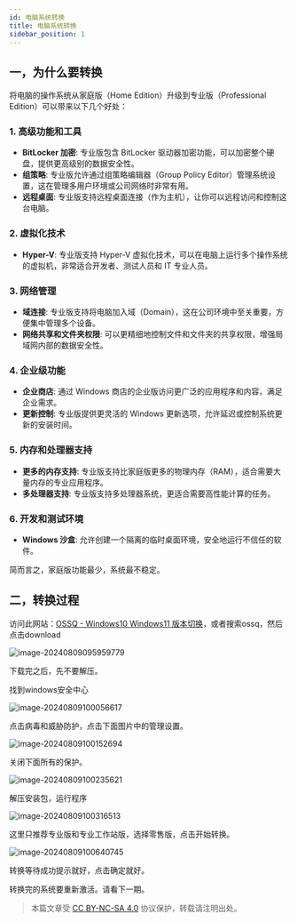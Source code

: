```yaml
---
id: 电脑系统转换
title: 电脑系统转换
sidebar_position: 1
---
```


## 一，为什么要转换

将电脑的操作系统从家庭版（Home Edition）升级到专业版（Professional Edition）可以带来以下几个好处：

### 1. **高级功能和工具**

- **BitLocker 加密**: 专业版包含 BitLocker 驱动器加密功能，可以加密整个硬盘，提供更高级别的数据安全性。
- **组策略**: 专业版允许通过组策略编辑器（Group Policy Editor）管理系统设置，这在管理多用户环境或公司网络时非常有用。
- **远程桌面**: 专业版支持远程桌面连接（作为主机），让你可以远程访问和控制这台电脑。

### 2. **虚拟化技术**

- **Hyper-V**: 专业版支持 Hyper-V 虚拟化技术，可以在电脑上运行多个操作系统的虚拟机，非常适合开发者、测试人员和 IT 专业人员。

### 3. **网络管理**

- **域连接**: 专业版支持将电脑加入域（Domain），这在公司环境中至关重要，方便集中管理多个设备。
- **网络共享和文件夹权限**: 可以更精细地控制文件和文件夹的共享权限，增强局域网内部的数据安全性。

### 4. **企业级功能**

- **企业商店**: 通过 Windows 商店的企业版访问更广泛的应用程序和内容，满足企业需求。
- **更新控制**: 专业版提供更灵活的 Windows 更新选项，允许延迟或控制系统更新的安装时间。

### 5. **内存和处理器支持**

- **更多的内存支持**: 专业版支持比家庭版更多的物理内存（RAM），适合需要大量内存的专业应用程序。
- **多处理器支持**: 专业版支持多处理器系统，更适合需要高性能计算的任务。

### 6. **开发和测试环境**

- **Windows 沙盒**: 允许创建一个隔离的临时桌面环境，安全地运行不信任的软件。

简而言之，家庭版功能最少，系统最不稳定。



## 二，转换过程

访问此网站：[OSSQ - Windows10 Windows11 版本切换](https://ossq.cn/switching.html)，或者搜索ossq，然后点击download

![image-20240809095959779](https://crpimg.oss-cn-wuhan-lr.aliyuncs.com/img/202408091000984.png)

下载完之后，先不要解压。



找到windows安全中心

![image-20240809100056617](https://crpimg.oss-cn-wuhan-lr.aliyuncs.com/img/202408091000680.png)

点击病毒和威胁防护，点击下面图片中的管理设置。

![image-20240809100152694](https://crpimg.oss-cn-wuhan-lr.aliyuncs.com/img/202408091001731.png)

关闭下面所有的保护。

![image-20240809100235621](https://crpimg.oss-cn-wuhan-lr.aliyuncs.com/img/202408091002663.png)

解压安装包，运行程序

![image-20240809100316513](https://crpimg.oss-cn-wuhan-lr.aliyuncs.com/img/202408091003542.png)

这里只推荐专业版和专业工作站版，选择零售版，点击开始转换。

![image-20240809100640745](https://crpimg.oss-cn-wuhan-lr.aliyuncs.com/img/202408091006781.png)

转换等待成功提示就好，点击确定就好。

转换完的系统要重新激活。请看下一期。

> 本篇文章受 [CC BY-NC-SA 4.0](https://creativecommons.org/licenses/by/4.0/deed.zh) 协议保护，转载请注明出处。